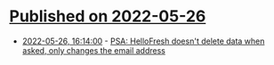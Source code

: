 # [Published on 2022-05-26](index.md)

* [2022-05-26, 16:14:00](https://news.ycombinator.com/item?id=31520145) - [PSA: HelloFresh doesn't delete data when asked, only changes the email address](https://news.ycombinator.com/item?id=31520145)
